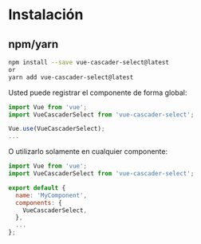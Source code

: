 # Instalación

## npm/yarn

``` bash
npm install --save vue-cascader-select@latest
or
yarn add vue-cascader-select@latest
```

Usted puede registrar el componente de forma global:

``` js
import Vue from 'vue';
import VueCascaderSelect from 'vue-cascader-select';

Vue.use(VueCascaderSelect);
...
```

O utilizarlo solamente en cualquier componente:

```js
import Vue from 'vue';
import VueCascaderSelect from 'vue-cascader-select';

export default {
  name: 'MyComponent',
  components: {
    VueCascaderSelect,
  },
  ...
};
```
